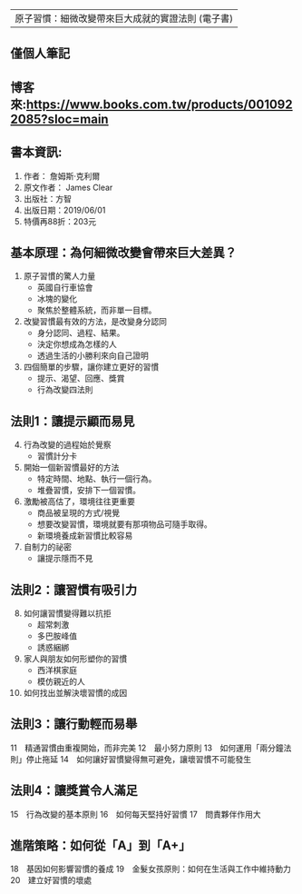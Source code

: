 <table>
    <tr>
        <td>原子習慣：細微改變帶來巨大成就的實證法則 (電子書)</td>
    </tr>
</table>

## 僅個人筆記
## 博客來:https://www.books.com.tw/products/0010922085?sloc=main
## 書本資訊:
1. 作者： 詹姆斯‧克利爾
2. 原文作者： James Clear
3. 出版社：方智
4. 出版日期：2019/06/01
5. 特價再88折：203元

## 基本原理：為何細微改變會帶來巨大差異？
1. 原子習慣的驚人力量
   + 英國自行車協會
   + 冰塊的變化
   + 聚焦於整體系統，而非單一目標。
2. 改變習慣最有效的方法，是改變身分認同
   + 身分認同、過程、結果。
   + 決定你想成為怎樣的人
   + 透過生活的小勝利來向自己證明
3. 四個簡單的步驟，讓你建立更好的習慣
   + 提示、渴望、回應、獎賞
   + 行為改變四法則
   
## 法則1：讓提示顯而易見
4. 行為改變的過程始於覺察
   + 習慣計分卡
5. 開始一個新習慣最好的方法
   + 特定時間、地點、執行一個行為。
   + 堆疊習慣，安排下一個習慣。
6. 激勵被高估了，環境往往更重要
   + 商品被呈現的方式/視覺
   + 想要改變習慣，環境就要有那項物品可隨手取得。
   + 新環境養成新習慣比較容易
7. 自制力的祕密
   + 讓提示隱而不見

## 法則2：讓習慣有吸引力
8. 如何讓習慣變得難以抗拒
   + 超常刺激
   + 多巴胺峰值
   + 誘惑綑綁
9. 家人與朋友如何形塑你的習慣
   + 西洋棋家庭
   + 模仿親近的人
10. 如何找出並解決壞習慣的成因
 
## 法則3：讓行動輕而易舉
11　精通習慣由重複開始，而非完美
12　最小努力原則
13　如何運用「兩分鐘法則」停止拖延
14　如何讓好習慣變得無可避免，讓壞習慣不可能發生
 
## 法則4：讓獎賞令人滿足
15　行為改變的基本原則
16　如何每天堅持好習慣
17　問責夥伴作用大
 
## 進階策略：如何從「A」到「A+」
18　基因如何影響習慣的養成
19　金髮女孩原則：如何在生活與工作中維持動力
20　建立好習慣的壞處
